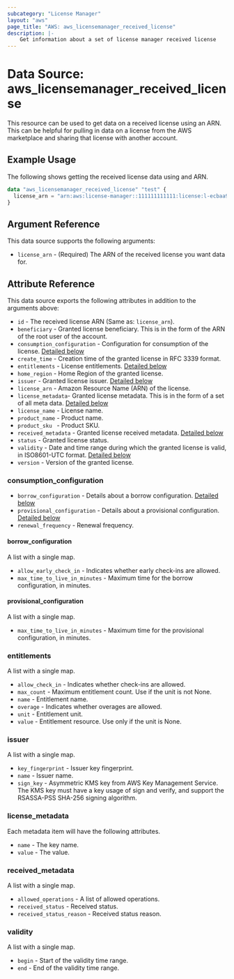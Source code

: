 ```yaml
---
subcategory: "License Manager"
layout: "aws"
page_title: "AWS: aws_licensemanager_received_license"
description: |-
    Get information about a set of license manager received license
---
```


# Data Source: aws_licensemanager_received_license

This resource can be used to get data on a received license using an ARN. This can be helpful for pulling in data on a license from the AWS marketplace and sharing that license with another account.

## Example Usage

The following shows getting the received license data using and ARN.

```terraform
data "aws_licensemanager_received_license" "test" {
  license_arn = "arn:aws:license-manager::111111111111:license:l-ecbaa94eb71a4830b6d7e49268fecaa0"
}
```

## Argument Reference

This data source supports the following arguments:

* `license_arn` - (Required) The ARN of the received license you want data for.

## Attribute Reference

This data source exports the following attributes in addition to the arguments above:

* `id` - The received license ARN (Same as: `license_arn`).
* `beneficiary` - Granted license beneficiary. This is in the form of the ARN of the root user of the account.
* `consumption_configuration` - Configuration for consumption of the license. [Detailed below](#consumption_configuration)
* `create_time` - Creation time of the granted license in RFC 3339 format.
* `entitlements` - License entitlements. [Detailed below](#entitlements)
* `home_region` - Home Region of the granted license.
* `issuer` - Granted license issuer. [Detailed below](#issuer)
* `license_arn` - Amazon Resource Name (ARN) of the license.
* `license_metadata`- Granted license metadata. This is in the form of a set of all meta data. [Detailed below](#license_metadata)
* `license_name` - License name.
* `product_name` - Product name.
* `product_sku ` - Product SKU.
* `received_metadata` - Granted license received metadata. [Detailed below](#received_metadata)
* `status` - Granted license status.
* `validity` - Date and time range during which the granted license is valid, in ISO8601-UTC format. [Detailed below](#validity)
* `version` - Version of the granted license.

### consumption_configuration

* `borrow_configuration` - Details about a borrow configuration. [Detailed below](#borrow_configuration)
* `provisional_configuration` - Details about a provisional configuration. [Detailed below](#provisional_configuration)
* `renewal_frequency` - Renewal frequency.

#### borrow_configuration

A list with a single map.

* `allow_early_check_in` - Indicates whether early check-ins are allowed.
* `max_time_to_live_in_minutes` - Maximum time for the borrow configuration, in minutes.

#### provisional_configuration

A list with a single map.

* `max_time_to_live_in_minutes` - Maximum time for the provisional configuration, in minutes.

### entitlements

A list with a single map.

* `allow_check_in` - Indicates whether check-ins are allowed.
* `max_count` - Maximum entitlement count. Use if the unit is not None.
* `name` - Entitlement name.
* `overage` - Indicates whether overages are allowed.
* `unit` - Entitlement unit.
* `value` - Entitlement resource. Use only if the unit is None.

### issuer

A list with a single map.

* `key_fingerprint` - Issuer key fingerprint.
* `name` - Issuer name.
* `sign_key` - Asymmetric KMS key from AWS Key Management Service. The KMS key must have a key usage of sign and verify, and support the RSASSA-PSS SHA-256 signing algorithm.

### license_metadata

Each metadata item will have the following attributes.

* `name` - The key name.
* `value` - The value.

### received_metadata

A list with a single map.

* `allowed_operations` - A list of allowed operations.
* `received_status` - Received status.
* `received_status_reason` - Received status reason.

### validity

A list with a single map.

* `begin` - Start of the validity time range.
* `end` - End of the validity time range.
